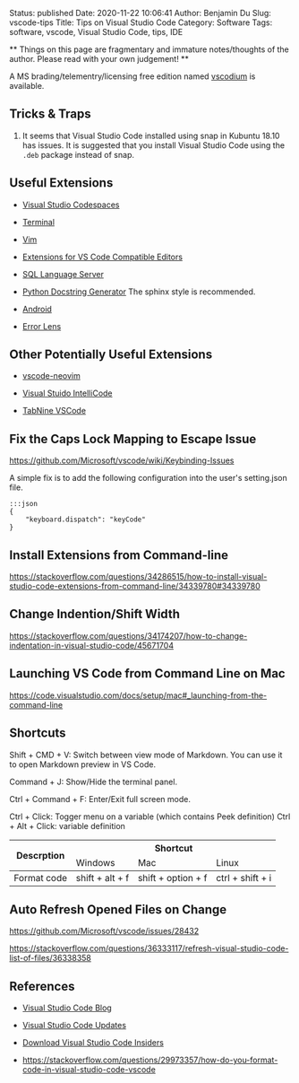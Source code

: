 Status: published
Date: 2020-11-22 10:06:41
Author: Benjamin Du
Slug: vscode-tips
Title: Tips on Visual Studio Code
Category: Software
Tags: software, vscode, Visual Studio Code, tips, IDE

**
Things on this page are fragmentary and immature notes/thoughts of the author.
Please read with your own judgement!
**

A MS brading/telementry/licensing free edition named 
[vscodium](https://github.com/VSCodium/vscodium)
is available.

## Tricks & Traps

1. It seems that Visual Studio Code installed using snap in Kubuntu 18.10 has issues.
    It is suggested that you install Visual Studio Code using the `.deb` package instead of snap.

## Useful Extensions

- [Visual Studio Codespaces](https://marketplace.visualstudio.com/items?itemName=ms-vsonline.vsonline)

- [Terminal](https://marketplace.visualstudio.com/items?itemName=formulahendry.terminal)

- [Vim](https://marketplace.visualstudio.com/items?itemName=vscodevim.vim)

- [Extensions for VS Code Compatible Editors](https://open-vsx.org/)

- [SQL Language Server](https://marketplace.visualstudio.com/items?itemName=joe-re.sql-language-server)

- [Python Docstring Generator](https://marketplace.visualstudio.com/items?itemName=njpwerner.autodocstring)
    The sphinx style is recommended.

- [Android](https://marketplace.visualstudio.com/items?itemName=adelphes.android-dev-ext)

- [Error Lens](https://marketplace.visualstudio.com/items?itemName=usernamehw.errorlens)

## Other Potentially Useful Extensions

- [vscode-neovim](https://marketplace.visualstudio.com/items?itemName=asvetliakov.vscode-neovim)

- [Visual Stuido IntelliCode](https://marketplace.visualstudio.com/items?itemName=VisualStudioExptTeam.vscodeintellicode)

- [TabNine VSCode](https://marketplace.visualstudio.com/items?itemName=TabNine.tabnine-vscode)

## Fix the Caps Lock Mapping to Escape Issue

https://github.com/Microsoft/vscode/wiki/Keybinding-Issues

A simple fix is to add the following configuration into the user's setting.json file.

    :::json
    {
        "keyboard.dispatch": "keyCode"
    }

## Install Extensions from Command-line

https://stackoverflow.com/questions/34286515/how-to-install-visual-studio-code-extensions-from-command-line/34339780#34339780

## Change Indention/Shift Width

https://stackoverflow.com/questions/34174207/how-to-change-indentation-in-visual-studio-code/45671704

## Launching VS Code from Command Line on Mac

https://code.visualstudio.com/docs/setup/mac#_launching-from-the-command-line

## Shortcuts

Shift + CMD + V: Switch between view mode of Markdown. You can use it to open Markdown preview in VS Code.

Command + J: Show/Hide the terminal panel.

Ctrl + Command + F: Enter/Exit full screen mode.

Ctrl + Click: Togger menu on a variable (which contains Peek definition)
Ctrl + Alt + Click: variable definition

<table class="tg">
<thead>
  <tr>
    <th class="tg-0lax" rowspan="2">Descrption</th>
    <th class="tg-0lax" colspan="3">Shortcut</th>
  </tr>
  <tr>
    <td class="tg-0lax">Windows</td>
    <td class="tg-0lax">Mac</td>
    <td class="tg-0lax">Linux</td>
  </tr>
</thead>
<tbody>
  <tr>
    <td class="tg-0lax">Format code</td>
    <td class="tg-0lax">shift + alt + f</td>
    <td class="tg-0lax">shift + option + f</td>
    <td class="tg-0lax">ctrl + shift + i</td>
  </tr>
</tbody>
</table>

## Auto Refresh Opened Files on Change

https://github.com/Microsoft/vscode/issues/28432

https://stackoverflow.com/questions/36333117/refresh-visual-studio-code-list-of-files/36338358

## References

- [Visual Studio Code Blog](https://code.visualstudio.com/blogs/2019/05/02/remote-development)

- [Visual Studio Code Updates](https://code.visualstudio.com/updates/)

- [Download Visual Studio Code Insiders](https://code.visualstudio.com/insiders/)

- https://stackoverflow.com/questions/29973357/how-do-you-format-code-in-visual-studio-code-vscode
